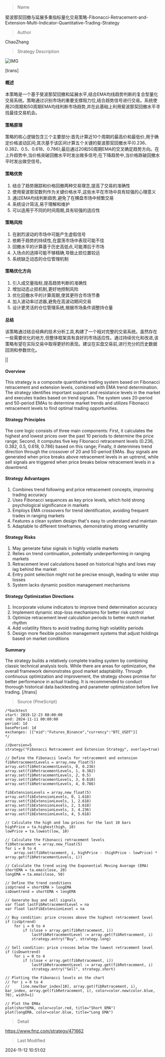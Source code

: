 
> Name

斐波那契回撤与延展多重指标量化交易策略-Fibonacci-Retracement-and-Extension-Multi-Indicator-Quantitative-Trading-Strategy

> Author

ChaoZhang

> Strategy Description

![IMG](https://www.fmz.com/upload/asset/14bbd3c75136d173766.png)

[trans]
#### 概述
本策略是一个基于斐波那契回撤和延展水平,结合EMA均线趋势判断的复合型量化交易系统。策略通过识别市场的重要支撑阻力位,结合趋势信号进行交易。系统使用20周期和50周期EMA均线判断市场趋势,并在此基础上利用斐波那契回撤水平寻找最佳交易机会。

#### 策略原理
策略的核心逻辑包含三个主要部分:首先计算近10个周期的最高价和最低价,用于确定价格波动区间;其次基于该区间计算五个关键的斐波那契回撤水平(0.236、0.382、0.5、0.618、0.786);最后通过20和50周期EMA的交叉确定趋势方向。在上升趋势中,当价格突破回撤水平时发出做多信号;在下降趋势中,当价格跌破回撤水平时发出做空信号。

#### 策略优势
1. 结合了趋势跟踪和价格回撤两种交易理念,提高了交易的准确性
2. 使用斐波那契数列作为关键价格水平,这些水平在市场中具有较强的心理意义
3. 通过EMA均线判断趋势,避免了在横盘市场中频繁交易
4. 系统设计简洁,易于理解和维护
5. 可以适用于不同的时间周期,具有较强的适应性

#### 策略风险
1. 在剧烈波动的市场中可能产生虚假信号
2. 依赖于趋势的持续性,在震荡市场中表现可能不佳
3. 回撤水平的计算基于历史高低点,可能滞后于市场
4. 入场点的选择可能不够精确,导致止损位置较远
5. 系统缺乏动态的仓位管理机制

#### 策略优化方向
1. 引入成交量指标,提高趋势判断的准确性
2. 增加动态止损机制,更好地控制风险
3. 优化回撤水平的计算周期,使其更符合市场节奏
4. 加入波动率过滤器,避免在高波动期间交易
5. 设计更灵活的仓位管理系统,根据市场条件调整持仓量

#### 总结
该策略通过结合经典的技术分析工具,构建了一个相对完整的交易系统。虽然存在一些需要优化的地方,但整体框架具有良好的市场适应性。通过持续优化和改进,该策略有望在实际交易中取得更好的表现。建议在实盘交易前,进行充分的历史数据回测和参数优化。

||

#### Overview
This strategy is a composite quantitative trading system based on Fibonacci retracement and extension levels, combined with EMA trend determination. The strategy identifies important support and resistance levels in the market and executes trades based on trend signals. The system uses 20-period and 50-period EMAs to determine market trends and utilizes Fibonacci retracement levels to find optimal trading opportunities.

#### Strategy Principles
The core logic consists of three main components: First, it calculates the highest and lowest prices over the past 10 periods to determine the price range; Second, it computes five key Fibonacci retracement levels (0.236, 0.382, 0.5, 0.618, 0.786) based on this range; Finally, it determines trend direction through the crossover of 20 and 50-period EMAs. Buy signals are generated when price breaks above retracement levels in an uptrend, while sell signals are triggered when price breaks below retracement levels in a downtrend.

#### Strategy Advantages
1. Combines trend following and price retracement concepts, improving trading accuracy
2. Uses Fibonacci sequences as key price levels, which hold strong psychological significance in markets
3. Employs EMA crossovers for trend identification, avoiding frequent trades in ranging markets
4. Features a clean system design that's easy to understand and maintain
5. Adaptable to different timeframes, demonstrating strong versatility

#### Strategy Risks
1. May generate false signals in highly volatile markets
2. Relies on trend continuation, potentially underperforming in ranging markets
3. Retracement level calculations based on historical highs and lows may lag behind the market
4. Entry point selection might not be precise enough, leading to wider stop losses
5. System lacks dynamic position management mechanisms

#### Strategy Optimization Directions
1. Incorporate volume indicators to improve trend determination accuracy
2. Implement dynamic stop-loss mechanisms for better risk control
3. Optimize retracement level calculation periods to better match market rhythm
4. Add volatility filters to avoid trading during high volatility periods
5. Design more flexible position management systems that adjust holdings based on market conditions

#### Summary
The strategy builds a relatively complete trading system by combining classic technical analysis tools. While there are areas for optimization, the overall framework demonstrates good market adaptability. Through continuous optimization and improvement, the strategy shows promise for better performance in actual trading. It is recommended to conduct thorough historical data backtesting and parameter optimization before live trading.
[/trans]



> Source (PineScript)

``` pinescript
/*backtest
start: 2019-12-23 08:00:00
end: 2024-11-11 00:00:00
period: 1d
basePeriod: 1d
exchanges: [{"eid":"Futures_Binance","currency":"BTC_USDT"}]
*/

//@version=5
strategy("Fibonacci Retracement and Extension Strategy", overlay=true)

// Define the Fibonacci levels for retracement and extension
fibRetracementLevels = array.new_float(5)
array.set(fibRetracementLevels, 0, 0.236)
array.set(fibRetracementLevels, 1, 0.382)
array.set(fibRetracementLevels, 2, 0.5)
array.set(fibRetracementLevels, 3, 0.618)
array.set(fibRetracementLevels, 4, 0.786)

fibExtensionLevels = array.new_float(5)
array.set(fibExtensionLevels, 0, 1.618)
array.set(fibExtensionLevels, 1, 2.618)
array.set(fibExtensionLevels, 2, 3.618)
array.set(fibExtensionLevels, 3, 4.236)
array.set(fibExtensionLevels, 4, 5.618)

// Calculate the high and low prices for the last 10 bars
highPrice = ta.highest(high, 10)
lowPrice = ta.lowest(low, 10)

// Calculate the Fibonacci retracement levels
fibRetracement = array.new_float(5)
for i = 0 to 4
    array.set(fibRetracement, i, highPrice - (highPrice - lowPrice) * array.get(fibRetracementLevels, i))

// Calculate the trend using the Exponential Moving Average (EMA)
shortEMA = ta.ema(close, 20)
longEMA = ta.ema(close, 50)

// Define the trend conditions
isUptrend = shortEMA > longEMA
isDowntrend = shortEMA < longEMA

// Generate buy and sell signals
var float lastFibRetracementLevel = na
var float lastFibExtensionLevel = na

// Buy condition: price crosses above the highest retracement level
if (isUptrend)
    for i = 0 to 4
        if (close > array.get(fibRetracement, i))
            lastFibRetracementLevel := array.get(fibRetracement, i)
            strategy.entry("Buy", strategy.long)

// Sell condition: price crosses below the lowest retracement level
if (isDowntrend)
    for i = 0 to 4
        if (close < array.get(fibRetracement, i))
            lastFibRetracementLevel := array.get(fibRetracement, i)
            strategy.entry("Sell", strategy.short)

// Plotting the Fibonacci levels on the chart
// for i = 0 to 4
//     line.new(bar_index[10], array.get(fibRetracement, i), bar_index, array.get(fibRetracement, i), color=color.new(color.blue, 70), width=1)

// Plot the EMAs
plot(shortEMA, color=color.red, title="Short EMA")
plot(longEMA, color=color.blue, title="Long EMA")
```

> Detail

https://www.fmz.com/strategy/471662

> Last Modified

2024-11-12 10:51:02
